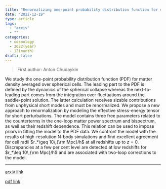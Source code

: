 ```yaml
---
title: "Renormalizing one-point probability distribution function for cosmological counts in cells"
date: "2022-12-19"
type: article
tags:
  - "arxiv"
  - ""
categories:
  - cosmology
  - 2022(year)
  - 12(month)
draft: false
---
```


> First author: Anton Chudaykin

 We study the one-point probability distribution function (PDF) for matter
density averaged over spherical cells. The leading part to the PDF is defined
by the dynamics of the spherical collapse whereas the next-to-leading part
comes from the integration over fluctuations around the saddle-point solution.
The latter calculation receives sizable contributions from unphysical short
modes and must be renormalized. We propose a new approach to renormalization by
modeling the effective stress-energy tensor for short perturbations. The model
contains three free parameters related to the counterterms in the one-loop
matter power spectrum and bispectrum, as well as their redshift dependence.
This relation can be used to impose priors in fitting the model to the PDF
data. We confront the model with the results of high-resolution N-body
simulations and find excellent agreement for cell radii $r_*\geq 10\,{\rm
Mpc}/h$ at all redshifts up to $z=0$. Discrepancies at a few per cent level are
detected at low redshifts for $r_*\leq 10\,{\rm Mpc}/h$ and are associated with
two-loop corrections to the model.

---
[arxiv link](http://arxiv.org/abs/2212.09799v1)

[pdf link](http://arxiv.org/pdf/2212.09799v1)